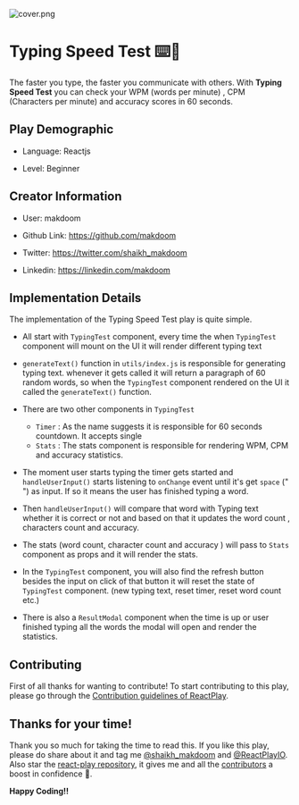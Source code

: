 ![cover.png](https://i.postimg.cc/0yKFRpT1/cover.png)

# Typing Speed Test ⌨️🚀

The faster you type, the faster you communicate with others. With **Typing Speed Test** you can check your WPM (words per minute) , CPM (Characters per minute) and accuracy scores in 60 seconds.

## Play Demographic

- Language: Reactjs

- Level: Beginner

## Creator Information

- User: makdoom

- Github Link: https://github.com/makdoom

- Twitter: https://twitter.com/shaikh_makdoom

- Linkedin: https://linkedin.com/makdoom

## Implementation Details

The implementation of the Typing Speed Test play is quite simple.

- All start with `TypingTest` component, every time the when `TypingTest` component will mount on the UI it will render different typing text

- `generateText()` function in `utils/index.js` is responsible for generating typing text. whenever it gets called it will return a paragraph of 60 random words, so when the `TypingTest` component rendered on the UI it called the `generateText()` function.

- There are two other components in `TypingTest`

  - `Timer` : As the name suggests it is responsible for 60 seconds countdown. It accepts single
  - `Stats` : The stats component is responsible for rendering WPM, CPM and accuracy statistics.

- The moment user starts typing the timer gets started and `handleUserInput()` starts listening to `onChange` event until it's get `space` (" ") as input. If so it means the user has finished typing a word.

- Then `handleUserInput()` will compare that word with Typing text whether it is correct or not and based on that it updates the word count , characters count and accuracy.

- The stats (word count, character count and accuracy ) will pass to `Stats` component as props and it will render the stats.

- In the `TypingTest` component, you will also find the refresh button besides the input on click of that button it will reset the state of `TypingTest` component. (new typing text, reset timer, reset word count etc.)

- There is also a `ResultModal` component when the time is up or user finished typing all the words the modal will open and render the statistics.

## Contributing

First of all thanks for wanting to contribute! To start contributing to this play, please go through the [Contribution guidelines of ReactPlay](https://github.com/reactplay/react-play/blob/main/CONTRIBUTING.md).

## Thanks for your time!

Thank you so much for taking the time to read this. If you like this play, please do share about it and tag me [@shaikh_makdoom](https://twitter.com/shaikh_makdoom) and [@ReactPlayIO](https://twitter.com/ReactPlayIO). Also star the [react-play repository](https://github.com/reactplay/react-play), it gives me and all the [contributors](https://github.com/reactplay/react-play#contributors-) a boost in confidence 🤩.

**Happy Coding!!**
